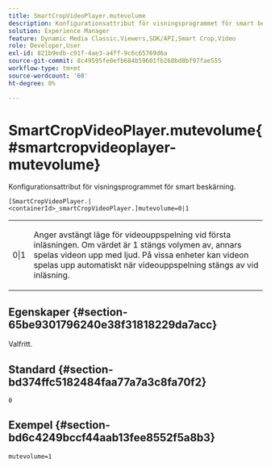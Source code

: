```yaml
---
title: SmartCropVideoPlayer.mutevolume
description: Konfigurationsattribut för visningsprogrammet för smart beskärning.
solution: Experience Manager
feature: Dynamic Media Classic,Viewers,SDK/API,Smart Crop,Video
role: Developer,User
exl-id: 821b9edb-c91f-4ae3-a4ff-9c6c65769d6a
source-git-commit: 8c49595fe0efb684b59601fb268bd8bf97fae555
workflow-type: tm+mt
source-wordcount: '60'
ht-degree: 0%

---
```


# SmartCropVideoPlayer.mutevolume{#smartcropvideoplayer-mutevolume}

Konfigurationsattribut för visningsprogrammet för smart beskärning.

`[SmartCropVideoPlayer.|<containerId>_smartCropVideoPlayer.]mutevolume=0|1`

<table id="table_2A4F898BBF88417DB0834B7F78637F5D"> 
 <tbody> 
  <tr> 
   <td colname="col1"> <p> <span class="codeph"> 0|1 </span> </p> </td> 
   <td colname="col2"> <p> Anger avstängt läge för videouppspelning vid första inläsningen. Om värdet är <span class="codeph"> 1 </span> stängs volymen av, annars spelas videon upp med ljud. På vissa enheter kan videon spelas upp automatiskt när videouppspelning stängs av vid inläsning. </p> </td> 
  </tr> 
 </tbody> 
</table>

## Egenskaper {#section-65be9301796240e38f31818229da7acc}

Valfritt.

## Standard {#section-bd374ffc5182484faa77a7a3c8fa70f2}

`0`

## Exempel {#section-bd6c4249bccf44aab13fee8552f5a8b3}

`mutevolume=1`
